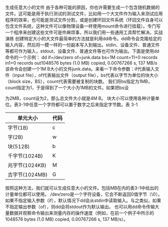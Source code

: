 生成任意大小的文件
由于各种可能的原因，你也许需要生成一个包含随机数据的文件。这可能是用于执行测试的测试文件，比如用一个大文件作为输入来测试应用程序的效率，也可能是测试文件分割，或是创建环回文件系统（环回文件自身可以包含文件系统，这种文件可以像物理设备一样使用mount命令进行挂载）。专门写一个程序来创建这些文件可是件麻烦事，所以我们用一些通用工具帮忙解决。实战演练
创建特定大小的大文件最简单的方法就是利用dd命令。dd命令会克隆给定的输入内容，然后将一模一样的一份副本写入到输出。stdin、设备文件、普通文件等都可作为输入，stdout、设备文件、普通文件等也可作为输出。下面是使用dd命令的一个示例： dd if=/dev/zero of=junk.data bs=1M count=11+0 records in1+0 records out1048576 bytes (1.0 MB) copied, 0.00767266 s, 137 MB/s
该命令会创建一个1M B大小的文件junk.data。来看一下命令参数：if代表输入文件（input file），of代表输出文件（output file），bs代表以字节为单位的块大小（block size，BS），count代表需要被复制的块数。
我们将bs指定为1MB，count指定为1，于是得到了一个大小为1MB的文件。如果把bs设

为2MB，count设为2，那么总文件大小就是4M B。
块大小可以使用各种计量单位。表3-1中任意一个字符都可以置于数字之后来指定字节数。表 3-1

| 单元大小       | 代码 |
| -------------- | ---- |
| 字节(1B)       | c    |
| 字(2B)         | w    |
| 块(512B)       | b    |
| 千字节(1024B)  | K    |
| 兆字节(1024KB) | M    |
| 吉字节(1024MB) | G    |

按照这种方法，我们就可以生成任意大小的文件。包括MB在内的表3-1中给出的计量单位都可以使用。
/dev/zero是一个字符设备，它会不断返回0值字节（\0）。
如果不指定输入参数（if），默认情况下dd会从stdin中读取输入。与之类似，如果不指定输出参数（of），则dd会将stdout作为默认输出。
也可以用dd命令传输大量数据并观察命令输出来测量内存的操作速度（例如，在前一个例子中所示的1048576 bytes (1.0 MB) copied, 0.00767266 s, 137 MB/s）。